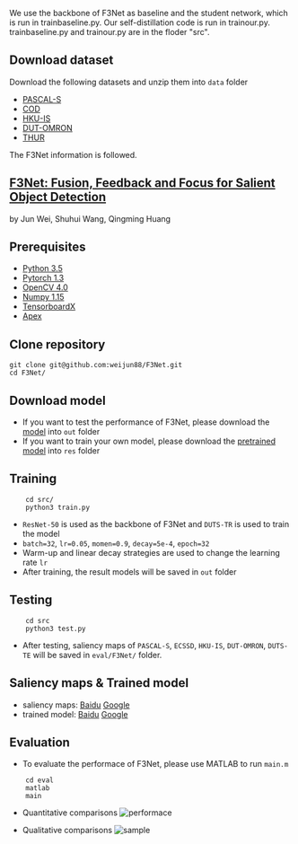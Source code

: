 We use the backbone of F3Net as baseline and the student network, which is run in trainbaseline.py.
Our self-distillation code is run in trainour.py.
trainbaseline.py and trainour.py are in the floder "src".

## Download dataset

Download the following datasets and unzip them into `data` folder

- [PASCAL-S](http://cbi.gatech.edu/salobj/)
- [COD]( https://dengpingfan.github.io/pages/COD.html) 
- [HKU-IS](https://i.cs.hku.hk/~gbli/deep_saliency.html)
- [DUT-OMRON](http://saliencydetection.net/dut-omron/)
- [THUR]( https://mmcheng.net/code-data/)

The F3Net information is followed.

## [F3Net: Fusion, Feedback and Focus for Salient Object Detection](https://arxiv.org/pdf/1911.11445.pdf)
by Jun Wei, Shuhui Wang, Qingming Huang


## Prerequisites
- [Python 3.5](https://www.python.org/)
- [Pytorch 1.3](http://pytorch.org/)
- [OpenCV 4.0](https://opencv.org/)
- [Numpy 1.15](https://numpy.org/)
- [TensorboardX](https://github.com/lanpa/tensorboardX)
- [Apex](https://github.com/NVIDIA/apex)


## Clone repository

```shell
git clone git@github.com:weijun88/F3Net.git
cd F3Net/
```


## Download model

- If you want to test the performance of F3Net, please download the [model](https://drive.google.com/file/d/1jcsmxZHL6DGwDplLp93H4VeN2ZjqBsOF/view?usp=sharing) into `out` folder
- If you want to train your own model, please download the [pretrained model](https://download.pytorch.org/models/resnet50-19c8e357.pth) into `res` folder

## Training

```shell
    cd src/
    python3 train.py
```
- `ResNet-50` is used as the backbone of F3Net and `DUTS-TR` is used to train the model
- `batch=32`, `lr=0.05`, `momen=0.9`, `decay=5e-4`, `epoch=32`
- Warm-up and linear decay strategies are used to change the learning rate `lr`
- After training, the result models will be saved in `out` folder

## Testing

```shell
    cd src
    python3 test.py
```
- After testing, saliency maps of `PASCAL-S`, `ECSSD`, `HKU-IS`, `DUT-OMRON`, `DUTS-TE` will be saved in `eval/F3Net/` folder.

## Saliency maps & Trained model
- saliency maps: [Baidu](https://pan.baidu.com/s/1ZIfZ90FoqlrSdoD31Lul5g) [Google](https://drive.google.com/file/d/1FfZtzfSX6-hlwar4yJYLuGogGbLW9sYe/view?usp=sharing)
- trained model: [Baidu](https://pan.baidu.com/s/1qlqiCG0d9o2wH8ddeVJsSQ) [Google](https://drive.google.com/file/d/1jcsmxZHL6DGwDplLp93H4VeN2ZjqBsOF/view?usp=sharing)


## Evaluation
- To evaluate the performace of F3Net, please use MATLAB to run `main.m`
```shell
    cd eval
    matlab
    main
```
- Quantitative comparisons 
![performace](./fig/table.png)

- Qualitative comparisons 
![sample](./fig/case.png)

